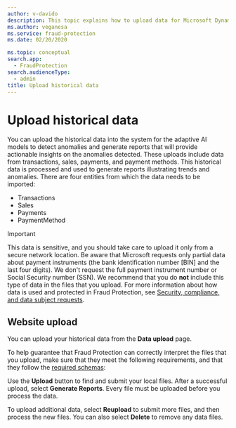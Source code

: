 ```yaml
---
author: v-davido
description: This topic explains how to upload data for Microsoft Dynamics 365 Fraud Protection Loss Prevention system.
ms.author: veganesa 
ms.service: fraud-protection
ms.date: 02/20/2020

ms.topic: conceptual
search.app: 
  - FraudProtection
search.audienceType:
  - admin
title: Upload historical data
---
```


# Upload historical data

You can upload the historical data into the system for the adaptive AI models to detect anomalies and generate reports that will provide actionable insights on the anomalies detected. These uploads include data from transactions, sales, payments, and payment methods. This historical data is processed and used to generate reports illustrating trends and anomalies. There are four entities from which the data needs to be imported:

* Transactions
* Sales
* Payments
* PaymentMethod



> [!IMPORTANT]
> This data is sensitive, and you should take care to upload it only from a secure network location. Be aware that Microsoft requests only partial data about payment instruments (the bank identification number \[BIN\] and the last four digits). We don't request the full payment instrument number or Social Security number (SSN). We recommend that you do **not** include this type of data in the files that you upload. For more information about how data is used and protected in Fraud Protection, see [Security, compliance, and data subject requests](security-compliance.md).

## Website upload

You can upload your historical data from the **Data upload** page.

To help guarantee that Fraud Protection can correctly interpret the files that you upload, make sure that they meet the following requirements, and that they follow the [required schemas](schema.md):

Use the **Upload** button to find and submit your local files. After a successful upload, select **Generate Reports**. Every file must be uploaded before you process the data.

To upload additional data, select **Reupload** to submit more files, and then process the new files. You can also select **Delete** to remove any data files. 
